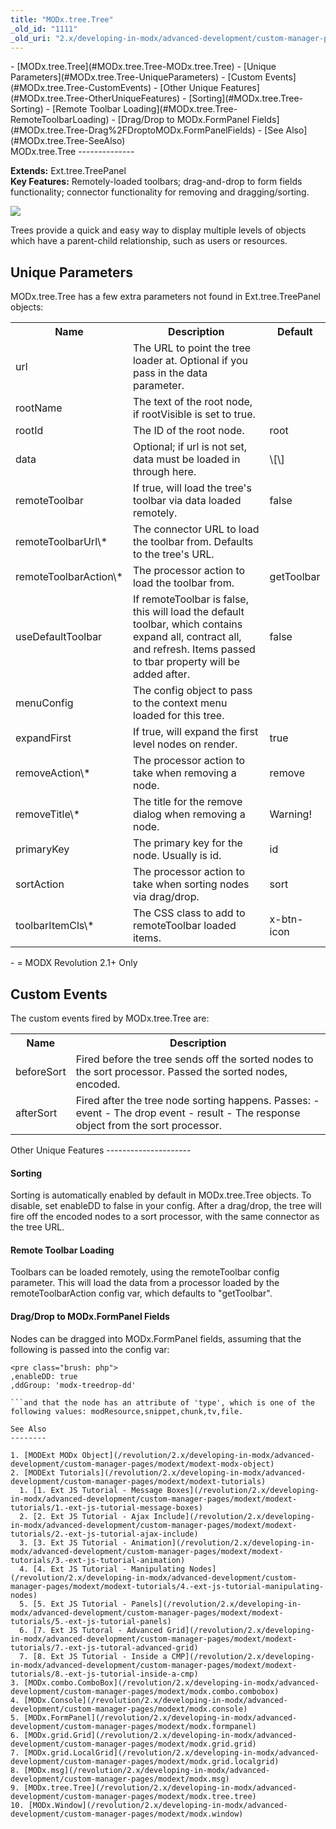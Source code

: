 ```yaml
---
title: "MODx.tree.Tree"
_old_id: "1111"
_old_uri: "2.x/developing-in-modx/advanced-development/custom-manager-pages/modext/modx.tree.tree"
---
```


<div>- [MODx.tree.Tree](#MODx.tree.Tree-MODx.tree.Tree)
- [Unique Parameters](#MODx.tree.Tree-UniqueParameters)
- [Custom Events](#MODx.tree.Tree-CustomEvents)
- [Other Unique Features](#MODx.tree.Tree-OtherUniqueFeatures)
  - [Sorting](#MODx.tree.Tree-Sorting)
  - [Remote Toolbar Loading](#MODx.tree.Tree-RemoteToolbarLoading)
  - [Drag/Drop to MODx.FormPanel Fields](#MODx.tree.Tree-Drag%2FDroptoMODx.FormPanelFields)
- [See Also](#MODx.tree.Tree-SeeAlso)

</div>MODx.tree.Tree
--------------

**Extends:** Ext.tree.TreePanel   
**Key Features:** Remotely-loaded toolbars; drag-and-drop to form fields functionality; connector functionality for removing and dragging/sorting.

![](/download/attachments/18678081/modext_tree.png?version=1&modificationDate=1250518279000)

Trees provide a quick and easy way to display multiple levels of objects which have a parent-child relationship, such as users or resources.

Unique Parameters
-----------------

MODx.tree.Tree has a few extra parameters not found in Ext.tree.TreePanel objects:

<table><tbody><tr><th>Name</th><th>Description</th><th>Default</th></tr><tr><td>url</td><td>The URL to point the tree loader at. Optional if you pass in the data parameter.</td><td> </td></tr><tr><td>rootName</td><td>The text of the root node, if rootVisible is set to true.</td><td> </td></tr><tr><td>rootId</td><td>The ID of the root node.</td><td>root</td></tr><tr><td>data</td><td>Optional; if url is not set, data must be loaded in through here.</td><td>\[\]</td></tr><tr><td>remoteToolbar</td><td>If true, will load the tree's toolbar via data loaded remotely.</td><td>false</td></tr><tr><td>remoteToolbarUrl\*</td><td>The connector URL to load the toolbar from. Defaults to the tree's URL.</td><td> </td></tr><tr><td>remoteToolbarAction\*</td><td>The processor action to load the toolbar from.</td><td>getToolbar</td></tr><tr><td>useDefaultToolbar</td><td>If remoteToolbar is false, this will load the default toolbar, which contains expand all, contract all, and refresh. Items passed to tbar property will be added after.</td><td>false</td></tr><tr><td>menuConfig</td><td>The config object to pass to the context menu loaded for this tree.</td><td> </td></tr><tr><td>expandFirst</td><td>If true, will expand the first level nodes on render.</td><td>true</td></tr><tr><td>removeAction\*</td><td>The processor action to take when removing a node.</td><td>remove</td></tr><tr><td>removeTitle\*</td><td>The title for the remove dialog when removing a node.</td><td>Warning!</td></tr><tr><td>primaryKey</td><td>The primary key for the node. Usually is id.</td><td>id</td></tr><tr><td>sortAction</td><td>The processor action to take when sorting nodes via drag/drop.</td><td>sort</td></tr><tr><td>toolbarItemCls\*</td><td>The CSS class to add to remoteToolbar loaded items.</td><td>x-btn-icon</td></tr></tbody></table>- = MODX Revolution 2.1+ Only

Custom Events
-------------

The custom events fired by MODx.tree.Tree are:

<table><tbody><tr><th>Name</th><th>Description</th></tr><tr><td>beforeSort</td><td>Fired before the tree sends off the sorted nodes to the sort processor. Passed the sorted nodes, encoded.</td></tr><tr><td>afterSort</td><td>Fired after the tree node sorting happens. Passes: - event - The drop event
- result - The response object from the sort processor.

</td></tr></tbody></table>Other Unique Features
---------------------

#### Sorting

Sorting is automatically enabled by default in MODx.tree.Tree objects. To disable, set enableDD to false in your config. After a drag/drop, the tree will fire off the encoded nodes to a sort processor, with the same connector as the tree URL.

#### Remote Toolbar Loading

Toolbars can be loaded remotely, using the remoteToolbar config parameter. This will load the data from a processor loaded by the remoteToolbarAction config var, which defaults to "getToolbar".

#### Drag/Drop to MODx.FormPanel Fields

Nodes can be dragged into MODx.FormPanel fields, assuming that the following is passed into the config var:

```
<pre class="brush: php">
,enableDD: true
,ddGroup: 'modx-treedrop-dd'

```and that the node has an attribute of 'type', which is one of the following values: modResource,snippet,chunk,tv,file.

See Also
--------

1. [MODExt MODx Object](/revolution/2.x/developing-in-modx/advanced-development/custom-manager-pages/modext/modext-modx-object)
2. [MODExt Tutorials](/revolution/2.x/developing-in-modx/advanced-development/custom-manager-pages/modext/modext-tutorials)
  1. [1. Ext JS Tutorial - Message Boxes](/revolution/2.x/developing-in-modx/advanced-development/custom-manager-pages/modext/modext-tutorials/1.-ext-js-tutorial-message-boxes)
  2. [2. Ext JS Tutorial - Ajax Include](/revolution/2.x/developing-in-modx/advanced-development/custom-manager-pages/modext/modext-tutorials/2.-ext-js-tutorial-ajax-include)
  3. [3. Ext JS Tutorial - Animation](/revolution/2.x/developing-in-modx/advanced-development/custom-manager-pages/modext/modext-tutorials/3.-ext-js-tutorial-animation)
  4. [4. Ext JS Tutorial - Manipulating Nodes](/revolution/2.x/developing-in-modx/advanced-development/custom-manager-pages/modext/modext-tutorials/4.-ext-js-tutorial-manipulating-nodes)
  5. [5. Ext JS Tutorial - Panels](/revolution/2.x/developing-in-modx/advanced-development/custom-manager-pages/modext/modext-tutorials/5.-ext-js-tutorial-panels)
  6. [7. Ext JS Tutoral - Advanced Grid](/revolution/2.x/developing-in-modx/advanced-development/custom-manager-pages/modext/modext-tutorials/7.-ext-js-tutoral-advanced-grid)
  7. [8. Ext JS Tutorial - Inside a CMP](/revolution/2.x/developing-in-modx/advanced-development/custom-manager-pages/modext/modext-tutorials/8.-ext-js-tutorial-inside-a-cmp)
3. [MODx.combo.ComboBox](/revolution/2.x/developing-in-modx/advanced-development/custom-manager-pages/modext/modx.combo.combobox)
4. [MODx.Console](/revolution/2.x/developing-in-modx/advanced-development/custom-manager-pages/modext/modx.console)
5. [MODx.FormPanel](/revolution/2.x/developing-in-modx/advanced-development/custom-manager-pages/modext/modx.formpanel)
6. [MODx.grid.Grid](/revolution/2.x/developing-in-modx/advanced-development/custom-manager-pages/modext/modx.grid.grid)
7. [MODx.grid.LocalGrid](/revolution/2.x/developing-in-modx/advanced-development/custom-manager-pages/modext/modx.grid.localgrid)
8. [MODx.msg](/revolution/2.x/developing-in-modx/advanced-development/custom-manager-pages/modext/modx.msg)
9. [MODx.tree.Tree](/revolution/2.x/developing-in-modx/advanced-development/custom-manager-pages/modext/modx.tree.tree)
10. [MODx.Window](/revolution/2.x/developing-in-modx/advanced-development/custom-manager-pages/modext/modx.window)
